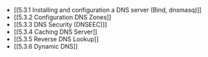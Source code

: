 

- [[5.3.1 Installing and configuration a DNS server (Bind, dnsmasq)]]
- [[5.3.2 Configuration DNS Zones]]
- [[5.3.3 DNS Security (DNSEEC)]]
- [[5.3.4 Caching DNS Server]]
- [[5.3.5 Reverse DNS Lookup]]
- [[5.3.6 Dynamic DNS]]